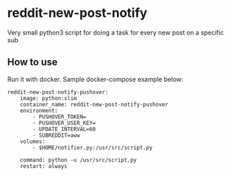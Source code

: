 reddit-new-post-notify
======================

Very small python3 script for doing a task for every new post on a specific sub

How to use
----------
Run it with docker.  Sample docker-compose example below:
```
reddit-new-post-notify-pushover:
    image: python:slim
    container_name: reddit-new-post-notify-pushover
    environment:
        - PUSHOVER_TOKEN=
        - PUSHOVER_USER_KEY=
        - UPDATE_INTERVAL=60
        - SUBREDDIT=aww
    volumes:
        - $HOME/notifier.py:/usr/src/script.py

    command: python -u /usr/src/script.py
    restart: always
```
